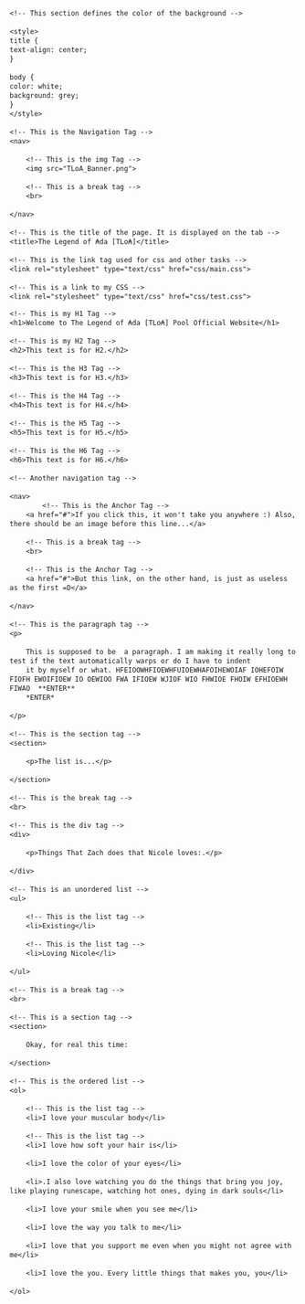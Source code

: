 <!DOCTYPE html>
<html lang="en">
<head>
	
	<!-- This section defines the color of the background -->
	
	<style>
	title {
	text-align: center;
	}
	
	body {
	color: white;
	background: grey;
	}
	</style>
	
	<!-- This is the Navigation Tag -->
	<nav>
		
		<!-- This is the img Tag -->
		<img src="TLoA_Banner.png">

		<!-- This is a break tag -->
		<br>

	</nav>

	<!-- This is the title of the page. It is displayed on the tab -->
	<title>The Legend of ₳da [TLo₳]</title>

	<!-- This is the link tag used for css and other tasks -->
	<link rel="stylesheet" type="text/css" href="css/main.css">

	<!-- This is a link to my CSS -->
	<link rel="stylesheet" type="text/css" href="css/test.css">

</head>

<body>

	<!-- This is my H1 Tag -->
	<h1>Welcome to The Legend of ₳da [TLo₳] Pool Official Website</h1>

	<!-- This is my H2 Tag -->
	<h2>This text is for H2.</h2>

	<!-- This is the H3 Tag -->
	<h3>This text is for H3.</h3>

	<!-- This is the H4 Tag -->
	<h4>This text is for H4.</h4>

	<!-- This is the H5 Tag -->
	<h5>This text is for H5.</h5>

	<!-- This is the H6 Tag -->
	<h6>This text is for H6.</h6>
	
	<!-- Another navigation tag -->
	
	<nav>
			<!-- This is the Anchor Tag -->
		<a href="#">If you click this, it won't take you anywhere :) Also, there should be an image before this line...</a>

		<!-- This is a break tag -->
		<br>

		<!-- This is the Anchor Tag -->
		<a href="#">But this link, on the other hand, is just as useless as the first =D</a>
		
	</nav>

	<!-- This is the paragraph tag -->
	<p>
		
		This is supposed to be  a paragraph. I am making it really long to test if the text automatically warps or do I have to indent
		it by myself or what. HFEIOOWHFIOEWHFUIOEWHAFOIHEWOIAF IOHEFOIW FIOFH EWOIFIOEW IO OEWIOO FWA IFIOEW WJIOF WIO FHWIOE FHOIW EFHIOEWH FIWAO  **ENTER**
		*ENTER*

	</p>

	<!-- This is the section tag -->
	<section>
		
		<p>The list is...</p>

	</section>

	<!-- This is the break tag -->
	<br>

	<!-- This is the div tag -->
	<div>
		
		<p>Things That Zach does that Nicole loves:.</p>

	</div>

	<!-- This is an unordered list -->
	<ul>
		
		<!-- This is the list tag -->
		<li>Existing</li>

		<!-- This is the list tag -->
		<li>Loving Nicole</li>

	</ul>

	<!-- This is a break tag -->
	<br>

	<!-- This is a section tag -->
	<section>
		
		Okay, for real this time:

	</section>

	<!-- This is the ordered list -->
	<ol>
		
		<!-- This is the list tag -->
		<li>I love your muscular body</li>

		<!-- This is the list tag -->
		<li>I love how soft your hair is</li>

		<li>I love the color of your eyes</li>

		<li>.I also love watching you do the things that bring you joy, like playing runescape, watching hot ones, dying in dark souls</li>

		<li>I love your smile when you see me</li>

		<li>I love the way you talk to me</li>

		<li>I love that you support me even when you might not agree with me</li>

		<li>I love the you. Every little things that makes you, you</li>

	</ol>

</body>
</html>
